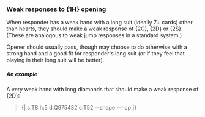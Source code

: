 ### <a name="Weak_responses_to_1H_opening"> Weak responses to {1H} opening

When responder has a weak hand with a long suit (ideally 7+ cards) other than hearts, they should make a weak response of {2C}, {2D} or {2S}. (These are analogous to weak jump responses in a standard system.)

Opener should usually pass, though may choose to do otherwise with a strong hand and a good fit for responder's long suit (or if they feel that playing in their long suit will be better).

##### An example

A very weak hand with long diamonds that should make a weak response of {2D}:

> {| s:T8 h:5 d:Q975432 c:T52 --shape --hcp |}
